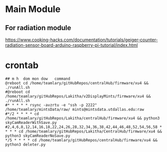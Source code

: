# Main Module 
## For radiation module 
https://www.cooking-hacks.com/documentation/tutorials/geiger-counter-radiation-sensor-board-arduino-raspberry-pi-tutorial/index.html
# crontab 
```
## m h  dom mon dow   command
@reboot cd /home/teamlary/gitHubRepos/centralHub/firmware/xu4 && ./runAll.sh 
#@reboot cd /home/teamlary/gitHubRepos/Lakitha/v2DisplayMints/firmware/xu4 && ./runAll.sh
#* * * * * rsync -avzrtu -e "ssh -p 2222" /home/teamlary/mintsData/raw/ mints@mintsdata.utdallas.edu:raw
#*/2 * * * * cd /home/teamlary/gitHubRepos/Lakitha/centralHub/firmware/xu4 && python3 skyCamReaderWithSave.py
#2,4,6,8,12,14,16,18,22,24,26,28,32,34,36,38,42,44,46,48,52,54,56,58 * * * * cd /home/teamlary/gitHubRepos/Lakitha/CentralHub/firmware/xu4 && python3 skyCamReaderNoSave.py
*/5 * * * * cd /home/teamlary/gitHubRepos/centralHub/firmware/xu4 && python3 deleter.py
```
